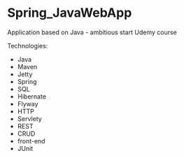 # Spring_JavaWebApp

Application based on Java - ambitious start Udemy course

Technologies:
- Java 
- Maven 
- Jetty
- Spring
- SQL
- Hibernate
- Flyway
- HTTP
- Servlety
- REST
- CRUD
- front-end
- JUnit
